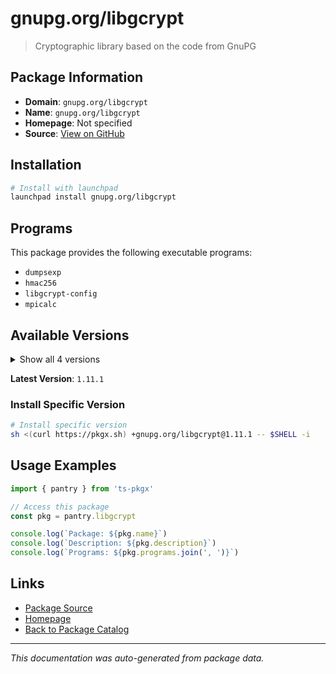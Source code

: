 # gnupg.org/libgcrypt

> Cryptographic library based on the code from GnuPG

## Package Information

- **Domain**: `gnupg.org/libgcrypt`
- **Name**: `gnupg.org/libgcrypt`
- **Homepage**: Not specified
- **Source**: [View on GitHub](https://github.com/pkgxdev/pantry/tree/main/projects/gnupg.org/libgcrypt/package.yml)

## Installation

```bash
# Install with launchpad
launchpad install gnupg.org/libgcrypt
```

## Programs

This package provides the following executable programs:

- `dumpsexp`
- `hmac256`
- `libgcrypt-config`
- `mpicalc`

## Available Versions

<details>
<summary>Show all 4 versions</summary>

- `1.11.1`, `1.11.0`, `1.10.3`, `1.10.1`

</details>

**Latest Version**: `1.11.1`

### Install Specific Version

```bash
# Install specific version
sh <(curl https://pkgx.sh) +gnupg.org/libgcrypt@1.11.1 -- $SHELL -i
```

## Usage Examples

```typescript
import { pantry } from 'ts-pkgx'

// Access this package
const pkg = pantry.libgcrypt

console.log(`Package: ${pkg.name}`)
console.log(`Description: ${pkg.description}`)
console.log(`Programs: ${pkg.programs.join(', ')}`)
```

## Links

- [Package Source](https://github.com/pkgxdev/pantry/tree/main/projects/gnupg.org/libgcrypt/package.yml)
- [Homepage](#)
- [Back to Package Catalog](../package-catalog.md)

---

*This documentation was auto-generated from package data.*
